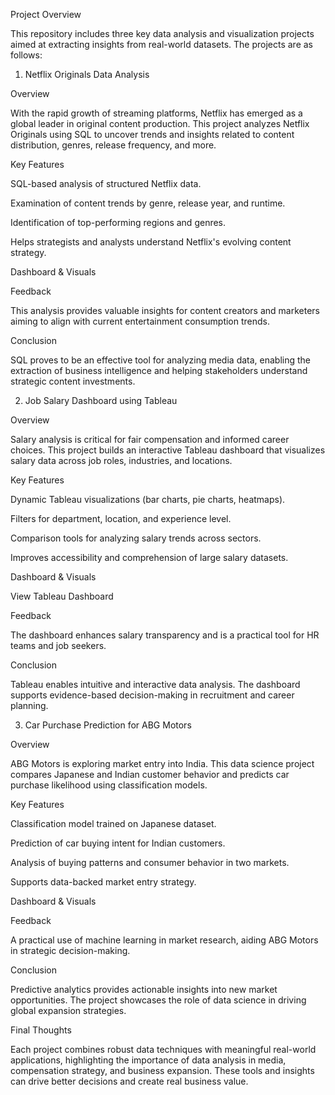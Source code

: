 Project Overview

This repository includes three key data analysis and visualization projects aimed at extracting insights from real-world datasets. The projects are as follows:

1. Netflix Originals Data Analysis

Overview

With the rapid growth of streaming platforms, Netflix has emerged as a global leader in original content production. This project analyzes Netflix Originals using SQL to uncover trends and insights related to content distribution, genres, release frequency, and more.

Key Features

SQL-based analysis of structured Netflix data.

Examination of content trends by genre, release year, and runtime.

Identification of top-performing regions and genres.

Helps strategists and analysts understand Netflix's evolving content strategy.

Dashboard & Visuals



Feedback

This analysis provides valuable insights for content creators and marketers aiming to align with current entertainment consumption trends.

Conclusion

SQL proves to be an effective tool for analyzing media data, enabling the extraction of business intelligence and helping stakeholders understand strategic content investments.

2. Job Salary Dashboard using Tableau

Overview

Salary analysis is critical for fair compensation and informed career choices. This project builds an interactive Tableau dashboard that visualizes salary data across job roles, industries, and locations.

Key Features

Dynamic Tableau visualizations (bar charts, pie charts, heatmaps).

Filters for department, location, and experience level.

Comparison tools for analyzing salary trends across sectors.

Improves accessibility and comprehension of large salary datasets.

Dashboard & Visuals

View Tableau Dashboard

Feedback

The dashboard enhances salary transparency and is a practical tool for HR teams and job seekers.

Conclusion

Tableau enables intuitive and interactive data analysis. The dashboard supports evidence-based decision-making in recruitment and career planning.

3. Car Purchase Prediction for ABG Motors

Overview

ABG Motors is exploring market entry into India. This data science project compares Japanese and Indian customer behavior and predicts car purchase likelihood using classification models.

Key Features

Classification model trained on Japanese dataset.

Prediction of car buying intent for Indian customers.

Analysis of buying patterns and consumer behavior in two markets.

Supports data-backed market entry strategy.

Dashboard & Visuals



Feedback

A practical use of machine learning in market research, aiding ABG Motors in strategic decision-making.

Conclusion

Predictive analytics provides actionable insights into new market opportunities. The project showcases the role of data science in driving global expansion strategies.

Final Thoughts

Each project combines robust data techniques with meaningful real-world applications, highlighting the importance of data analysis in media, compensation strategy, and business expansion. These tools and insights can drive better decisions and create real business value.

